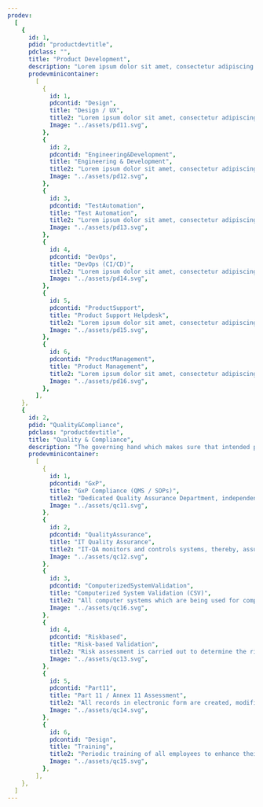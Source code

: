 ```yaml
---
prodev:
  [
    {
      id: 1,
      pdid: "productdevtitle",
      pdclass: "",
      title: "Product Development",
      description: "Lorem ipsum dolor sit amet, consectetur adipiscing elit. Nunc odio in et, lectus sit lorem id integer.",
      prodevminicontainer:
        [
          {
            id: 1,
            pdcontid: "Design",
            title: "Design / UX",
            title2: "Lorem ipsum dolor sit amet, consectetur adipiscing elit. Risus arcu viverra netus convallis interdum. ",
            Image: "../assets/pd11.svg",
          },
          {
            id: 2,
            pdcontid: "Engineering&Development",
            title: "Engineering & Development",
            title2: "Lorem ipsum dolor sit amet, consectetur adipiscing elit. Risus arcu viverra netus convallis interdum. ",
            Image: "../assets/pd12.svg",
          },
          {
            id: 3,
            pdcontid: "TestAutomation",
            title: "Test Automation",
            title2: "Lorem ipsum dolor sit amet, consectetur adipiscing elit. Risus arcu viverra netus convallis interdum. ",
            Image: "../assets/pd13.svg",
          },
          {
            id: 4,
            pdcontid: "DevOps",
            title: "DevOps (CI/CD)",
            title2: "Lorem ipsum dolor sit amet, consectetur adipiscing elit. Risus arcu viverra netus convallis interdum. ",
            Image: "../assets/pd14.svg",
          },
          {
            id: 5,
            pdcontid: "ProductSupport",
            title: "Product Support Helpdesk",
            title2: "Lorem ipsum dolor sit amet, consectetur adipiscing elit. Risus arcu viverra netus convallis interdum. ",
            Image: "../assets/pd15.svg",
          },
          {
            id: 6,
            pdcontid: "ProductManagement",
            title: "Product Management",
            title2: "Lorem ipsum dolor sit amet, consectetur adipiscing elit. Risus arcu viverra netus convallis interdum. ",
            Image: "../assets/pd16.svg",
          },
        ],
    },
    {
      id: 2,
      pdid: "Quality&Compliance",
      pdclass: "productdevtitle",
      title: "Quality & Compliance",
      description: "The governing hand which makes sure that intended performance is delivered and products made strictly follow the regulations in place.",
      prodevminicontainer:
        [
          {
            id: 1,
            pdcontid: "GxP",
            title: "GxP Compliance (QMS / SOPs)",
            title2: "Dedicated Quality Assurance Department, independently reporting to the management, functions to implement and monitor the compliance to cGMP requirements Throughout the processes ",
            Image: "../assets/qc11.svg",
          },
          {
            id: 2,
            pdcontid: "QualityAssurance",
            title: "IT Quality Assurance",
            title2: "IT-QA monitors and controls systems, thereby, assuring the quality of the software systems: ensuring the computerized processes, procedures as well as standards suitable for the project are implemented correctly. ",
            Image: "../assets/qc12.svg",
          },
          {
            id: 3,
            pdcontid: "ComputerizedSystemValidation",
            title: "Computerized System Validation (CSV)",
            title2: "All computer systems which are being used for compliance of GMP/GLP requirements validated. The validation for software systems is also carried out as per GAMP 5 guidelines using system implementation life cycle approach. ",
            Image: "../assets/qc16.svg",
          },
          {
            id: 4,
            pdcontid: "Riskbased",
            title: "Risk-based Validation",
            title2: "Risk assessment is carried out to determine the rigor of validation and qualification activities to be performed wherever necessary. Based on the outcome of this assessment, validation and qualification activities are planned.",
            Image: "../assets/qc13.svg",
          },
          {
            id: 5,
            pdcontid: "Part11",
            title: "Part 11 / Annex 11 Assessment",
            title2: "All records in electronic form are created, modified, maintained, archived, retrieved, or transmitted under any records comply with the requirements set forth in regulations of USFDA (21 CFR Part 11)",
            Image: "../assets/qc14.svg",
          },
          {
            id: 6,
            pdcontid: "Design",
            title: "Training",
            title2: "Periodic training of all employees to enhance their knowledge and skills. The training includes induction training at the time of new recruitment followed by cGMP training, SOP Training and on job training.",
            Image: "../assets/qc15.svg",
          },
        ],
    },
  ]
---
```

